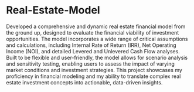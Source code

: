 # Real-Estate-Model
Developed a comprehensive and dynamic real estate financial model from the ground up, designed to evaluate the financial viability of investment opportunities. The model incorporates a wide range of critical assumptions and calculations, including Internal Rate of Return (IRR), Net Operating Income (NOI), and detailed Levered and Unlevered Cash Flow analyses. Built to be flexible and user-friendly, the model allows for scenario analysis and sensitivity testing, enabling users to assess the impact of varying market conditions and investment strategies. This project showcases my proficiency in financial modeling and my ability to translate complex real estate investment concepts into actionable, data-driven insights.







